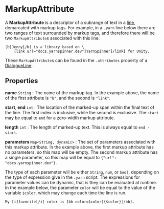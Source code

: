 # MarkupAttribute

A **MarkupAttribute** is a descriptor of a subrange of text in a [line], demarcated with markup
tags. For example, in a `.yarn` line below there are two ranges of text surrounded by markup tags,
and therefore there will be two `MarkupAttribute`s associated with this line:

```yarn
[b]Jenny[/b] is a library based on \
    [link url="docs.yarnspinner.dev"]YarnSpinner[/link] for Unity.
```

These `MarkupAttribute`s can be found in the `.attributes` property of a [DialogueLine][line].


## Properties

**name** `String`
: The name of the markup tag. In the example above, the name of the first attribute is `"b"`, and
  the second is `"link"`.

**start**, **end** `int`
: The location of the marked-up span within the final text of the line. The first index is
  inclusive, while the second is exclusive. The `start` may be equal to `end` for a zero-width
  markup attribute.

**length** `int`
: The length of marked-up text. This is always equal to `end - start`.

**parameters** `Map<String, dynamic>`
: The set of parameters associated with this markup attribute. In the example above, the first
  markup attribute has no parameters, so this map will be empty. The second markup attribute has a
  single parameter, so this map will be equal to `{"url": "docs.yarnspinner.dev"}`.

  The type of each parameter will be either `String`, `num`, or `bool`, depending on the type of
  expression give in the `.yarn` script. The expressions for parameter values can be dynamic, that
  is they can be evaluated at runtime. In the example below, the parameter `color` will be equal to
  the value of the variable `$color`, which may change each time the line is run.

  ```yarn
  My [i]favorite[/i] color is [bb color=$color]{$color}[/bb].
  ```

[line]: dialogue_line.md
